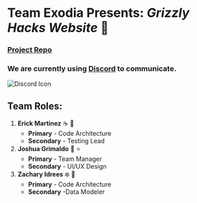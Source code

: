 # **Team Exodia** Presents: *Grizzly Hacks Website* :bear:

### [**Project Repo**](https://github.com/soft-eng-practicum/grizzly-hacks-ws)

### We are currently using [**Discord**](https://tinyurl.com/v42ww54) to communicate. 
![Discord Icon](https://img.icons8.com/plasticine/2x/discord-logo.png)

## **Team Roles**:

1. **Erick Martinez** :coffee: :scroll:
    * **Primary** - Code Architecture 
    * **Secondary** - Testing Lead
2. **Joshua Grimaldo** :frog: :star: 
    * **Primary** - Team Manager
    * **Secondary** - UI/UX Design
3. **Zachary Idrees** :snowflake: :leopard:  
    * **Primary** - Code Architecture
    * **Secondary** -Data Modeler
